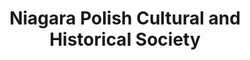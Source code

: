 ---
layout: repo
title: "Niagara Polish Cultural and Historical Society"
id: 21503
permalink: repos/21503/
---